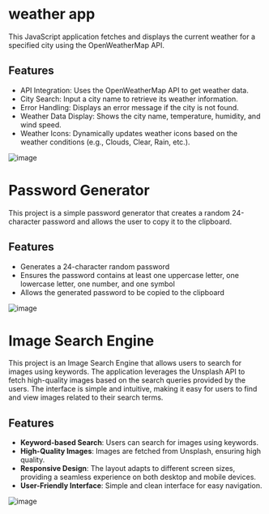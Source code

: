 # weather app
This JavaScript application fetches and displays the current weather for a specified city using the OpenWeatherMap API.

## Features
  - API Integration: Uses the OpenWeatherMap API to get weather data.
  - City Search: Input a city name to retrieve its weather information.
  - Error Handling: Displays an error message if the city is not found.
  - Weather Data Display: Shows the city name, temperature, humidity, and wind speed.
  - Weather Icons: Dynamically updates weather icons based on the weather conditions (e.g., Clouds, Clear, Rain, etc.).

![image](https://github.com/mohameddhanyyy/JavaScript-practice-projects/assets/130695667/a7b63e9e-0744-4b4a-8eb3-d0d7ad1af925)


# Password Generator
This project is a simple password generator that creates a random 24-character password and allows the user to copy it to the clipboard.

## Features
  - Generates a 24-character random password
  - Ensures the password contains at least one uppercase letter, one lowercase letter, one number, and one symbol
  - Allows the generated password to be copied to the clipboard

![image](https://github.com/mohameddhanyyy/JavaScript-practice-projects/assets/130695667/616f93af-234b-4f77-ae0f-e4b43b3afa8f)


# Image Search Engine


This project is an Image Search Engine that allows users to search for images using keywords. The application leverages the Unsplash API to fetch high-quality images based on the search queries provided by the users. The interface is simple and intuitive, making it easy for users to find and view images related to their search terms.

## Features

  - **Keyword-based Search**: Users can search for images using keywords.
  - **High-Quality Images**: Images are fetched from Unsplash, ensuring high quality.
  - **Responsive Design**: The layout adapts to different screen sizes, providing a seamless experience on both desktop and mobile devices.
  - **User-Friendly Interface**: Simple and clean interface for easy navigation.

![image](https://github.com/user-attachments/assets/6a94767d-a2b1-48de-929c-45751c3b14bd)



